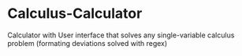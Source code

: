 # Calculus-Calculator

Calculator with User interface that solves any single-variable calculus problem (formating deviations solved with regex)
